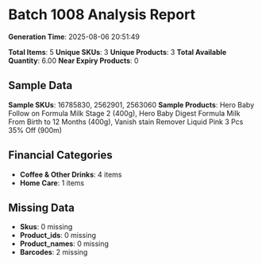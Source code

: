 # Batch 1008 Analysis Report

**Generation Time**: 2025-08-06 20:51:49

**Total Items**: 5
**Unique SKUs**: 3
**Unique Products**: 3
**Total Available Quantity**: 6.00
**Near Expiry Products**: 0

## Sample Data
**Sample SKUs**: 16785830, 2562901, 2563060
**Sample Products**: Hero Baby Follow on Formula Milk Stage 2 (400g), Hero Baby Digest Formula Milk From Birth to 12 Months (400g), Vanish stain Remover Liquid Pink 3 Pcs 35% Off (900m)

## Financial Categories
- **Coffee & Other Drinks**: 4 items
- **Home Care**: 1 items

## Missing Data
- **Skus**: 0 missing
- **Product_ids**: 0 missing
- **Product_names**: 0 missing
- **Barcodes**: 2 missing

